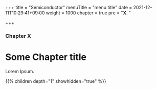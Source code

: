 +++
title = "Semiconductor"
menuTitle = "menu title"
date = 2021-12-11T10:29:41+09:00
weight = 1000
chapter = true
pre = "<b>X. </b>"

+++

### Chapter X

# Some Chapter title

Lorem Ipsum.

{{% children depth="1" showhidden="true" %}}
